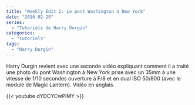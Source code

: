 ```yaml
---
title: "Weekly Edit 2: Le pont Washington à New York"
date: "2016-02-29"
series:
  - "Tutoriels de Harry Durgin"
categories: 
  - "tutoriels"
tags: 
  - "Harry Durgin"
---
```


Harry Durgin revient avec une seconde vidéo expliquant comment il a traité une photo du pont Washington à New York prise avec un 35mm à une vitesse de 1/10 secondes ouverture à F/8 et en dual ISO 50/800 (avec le module de Magic Lantern). Vidéo en anglais.

{{< youtube dYDCYCwPlMY >}}
